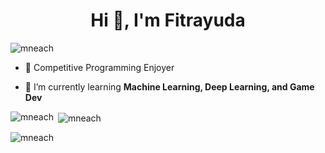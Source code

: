 <h1 align="center">Hi 👋, I'm Fitrayuda</h1>
<p align="left"> <img src="https://komarev.com/ghpvc/?username=mneach&label=Profile%20views&color=0e75b6&style=flat" alt="mneach" /> </p>

-   🔭 Competitive Programming Enjoyer

-   🌱 I’m currently learning **Machine Learning, Deep Learning, and Game Dev**

<p><img align="left" src="https://github-readme-stats.vercel.app/api/top-langs?username=mneach&show_icons=true&locale=en&layout=compact" alt="mneach" /></p>

<p>&nbsp;<img align="center" src="https://github-readme-stats.vercel.app/api?username=mneach&show_icons=true&locale=en" alt="mneach" /></p>

<p><img align="center" src="https://github-readme-streak-stats.herokuapp.com/?user=mneach&" alt="mneach" /></p>
